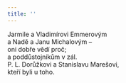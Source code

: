 ```yaml
---
title: ''
---
```


Jarmile a Vladimírovi Emmerovým  
a Nadě a Janu Michalovým –  
oni dobře vědí proč;  
a poddůstojníkům v zál.  
P. L. Dorůžkovi a Stanislavu Marešovi,  
kteří byli u toho.

